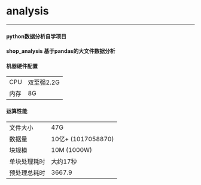 
# analysis
-------------
#### python数据分析自学项目
#### shop_analysis 基于pandas的大文件数据分析

#### 机器硬件配置
|||
|:---|---|
|CPU|双至强2.2G|
|内存|8G |

#### 运算性能
|||
|:---|---|
|文件大小|47G|
|数据量|10亿+ (1017058870)|
|块规模|10M (1000W)|
|单块处理耗时|大约17秒|
|预处理总耗时|3667.9|

